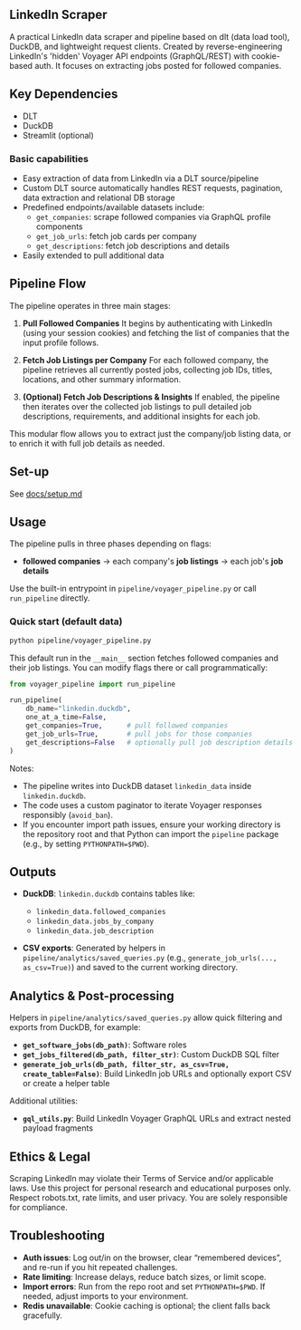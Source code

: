 ## LinkedIn Scraper

A practical LinkedIn data scraper and pipeline based on dlt (data load tool), DuckDB, and lightweight request clients. Created by reverse-engineering LinkedIn's 'hidden' Voyager API endpoints (GraphQL/REST) with cookie-based auth. It focuses on extracting jobs posted for followed companies.

## Key Dependencies
- DLT
- DuckDB
- Streamlit (optional)

### Basic capabilities
  - Easy extraction of data from LinkedIn via a DLT source/pipeline
  - Custom DLT source automatically handles REST requests, pagination, data extraction and relational DB storage
  - Predefined endpoints/available datasets include:
    - `get_companies`: scrape followed companies via GraphQL profile components
    - `get_job_urls`: fetch job cards per company
    - `get_descriptions`: fetch job descriptions and details
  - Easily extended to pull additional data

## Pipeline Flow


The pipeline operates in three main stages:

1. **Pull Followed Companies**
   It begins by authenticating with LinkedIn (using your session cookies) and fetching the list of companies that the input profile follows.

2. **Fetch Job Listings per Company**
   For each followed company, the pipeline retrieves all currently posted jobs, collecting job IDs, titles, locations, and other summary information.

3. **(Optional) Fetch Job Descriptions & Insights**
   If enabled, the pipeline then iterates over the collected job listings to pull detailed job descriptions, requirements, and additional insights for each job.

This modular flow allows you to extract just the company/job listing data, or to enrich it with full job details as needed.


## Set-up
See [docs/setup.md](docs/setup.md)


## Usage

The pipeline pulls in three phases depending on flags:
- **followed companies** → each company's **job listings** → each job's **job details**

Use the built-in entrypoint in `pipeline/voyager_pipeline.py` or call `run_pipeline` directly.

### Quick start (default data)
```bash
python pipeline/voyager_pipeline.py
```

This default run in the `__main__` section fetches followed companies and their job listings. You can modify flags there or call programmatically:

```python
from voyager_pipeline import run_pipeline

run_pipeline(
    db_name="linkedin.duckdb",
    one_at_a_time=False,
    get_companies=True,      # pull followed companies
    get_job_urls=True,       # pull jobs for those companies
    get_descriptions=False   # optionally pull job description details
)
```

Notes:
- The pipeline writes into DuckDB dataset `linkedin_data` inside `linkedin.duckdb`.
- The code uses a custom paginator to iterate Voyager responses responsibly (`avoid_ban`).
- If you encounter import path issues, ensure your working directory is the repository root and that Python can import the `pipeline` package (e.g., by setting `PYTHONPATH=$PWD`).

## Outputs

- **DuckDB**: `linkedin.duckdb` contains tables like:
  - `linkedin_data.followed_companies`
  - `linkedin_data.jobs_by_company`
  - `linkedin_data.job_description`

- **CSV exports**: Generated by helpers in `pipeline/analytics/saved_queries.py` (e.g., `generate_job_urls(..., as_csv=True)`) and saved to the current working directory.


## Analytics & Post-processing

Helpers in `pipeline/analytics/saved_queries.py` allow quick filtering and exports from DuckDB, for example:
- **`get_software_jobs(db_path)`**: Software roles
- **`get_jobs_filtered(db_path, filter_str)`**: Custom DuckDB SQL filter
- **`generate_job_urls(db_path, filter_str, as_csv=True, create_table=False)`**: Build LinkedIn job URLs and optionally export CSV or create a helper table

Additional utilities:
- **`gql_utils.py`**: Build LinkedIn Voyager GraphQL URLs and extract nested payload fragments


## Ethics & Legal

Scraping LinkedIn may violate their Terms of Service and/or applicable laws. Use this project for personal research and educational purposes only. Respect robots.txt, rate limits, and user privacy. You are solely responsible for compliance.

## Troubleshooting
- **Auth issues**: Log out/in on the browser, clear “remembered devices”, and re-run if you hit repeated challenges.
- **Rate limiting**: Increase delays, reduce batch sizes, or limit scope.
- **Import errors**: Run from the repo root and set `PYTHONPATH=$PWD`. If needed, adjust imports to your environment.
- **Redis unavailable**: Cookie caching is optional; the client falls back gracefully.
